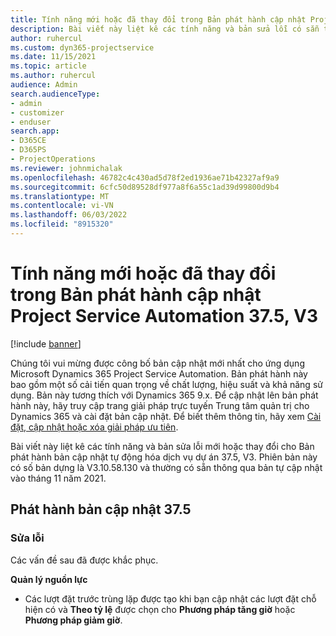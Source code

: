```yaml
---
title: Tính năng mới hoặc đã thay đổi trong Bản phát hành cập nhật Project Service Automation 37.5, V3
description: Bài viết này liệt kê các tính năng và bản sửa lỗi có sẵn trong Microsoft Dynamics 365 Project Service Automation Cập nhật Bản phát hành 37.5, V3.
author: ruhercul
ms.custom: dyn365-projectservice
ms.date: 11/15/2021
ms.topic: article
ms.author: ruhercul
audience: Admin
search.audienceType:
- admin
- customizer
- enduser
search.app:
- D365CE
- D365PS
- ProjectOperations
ms.reviewer: johnmichalak
ms.openlocfilehash: 46782c4c430ad5d78f2ed1936ae71b42327af9a9
ms.sourcegitcommit: 6cfc50d89528df977a8f6a55c1ad39d99800d9b4
ms.translationtype: MT
ms.contentlocale: vi-VN
ms.lasthandoff: 06/03/2022
ms.locfileid: "8915320"
---
```

# <a name="whats-new-or-changed-in-project-service-automation-update-release-375-v3"></a>Tính năng mới hoặc đã thay đổi trong Bản phát hành cập nhật Project Service Automation 37.5, V3

[!include [banner](../includes/psa-now-project-operations.md)]

Chúng tôi vui mừng được công bố bản cập nhật mới nhất cho ứng dụng Microsoft Dynamics 365 Project Service Automation. Bản phát hành này bao gồm một số cải tiến quan trọng về chất lượng, hiệu suất và khả năng sử dụng. Bản này tương thích với Dynamics 365 9.x. Để cập nhật lên bản phát hành này, hãy truy cập trang giải pháp trực tuyến Trung tâm quản trị cho Dynamics 365 và cài đặt bản cập nhật. Để biết thêm thông tin, hãy xem [Cài đặt, cập nhật hoặc xóa giải pháp ưu tiên](/power-platform/admin/install-remove-preferred-solution).

Bài viết này liệt kê các tính năng và bản sửa lỗi mới hoặc thay đổi cho Bản phát hành bản cập nhật tự động hóa dịch vụ dự án 37.5, V3. Phiên bản này có số bản dựng là V3.10.58.130 và thường có sẵn thông qua bản tự cập nhật vào tháng 11 năm 2021.

## <a name="update-release-375"></a>Phát hành bản cập nhật 37.5

### <a name="bug-fixes"></a>Sửa lỗi

Các vấn đề sau đã được khắc phục.

**Quản lý nguồn lực**
- Các lượt đặt trước trùng lặp được tạo khi bạn cập nhật các lượt đặt chỗ hiện có và **Theo tỷ lệ** được chọn cho **Phương pháp tăng giờ** hoặc **Phương pháp giảm giờ**.
